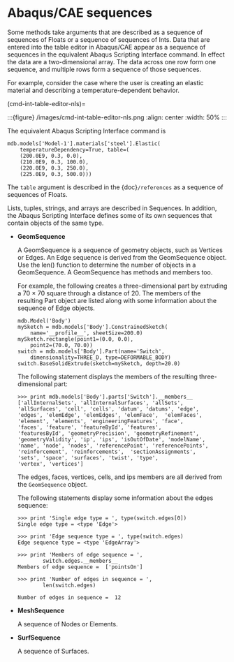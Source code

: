 # Abaqus/CAE sequences

Some methods take arguments that are described as a sequence of sequences of Floats or a sequence of sequences of Ints. Data that are entered into the table editor in Abaqus/CAE appear as a sequence of sequences in the equivalent Abaqus Scripting Interface command. In effect the data are a two-dimensional array. The data across one row form one sequence, and multiple rows form a sequence of those sequences.

For example, consider the case where the user is creating an elastic material and describing a temperature-dependent behavior.

(cmd-int-table-editor-nls)=

:::{figure} /images/cmd-int-table-editor-nls.png
:align: center
:width: 50%
:::

The equivalent Abaqus Scripting Interface command is

```python2
mdb.models['Model-1'].materials['steel'].Elastic(
    temperatureDependency=True, table=(
    (200.0E9, 0.3, 0.0),
    (210.0E9, 0.3, 100.0),
    (220.0E9, 0.3, 250.0),
    (225.0E9, 0.3, 500.0)))
```

The `table` argument is described in the {doc}`/references` as a sequence of sequences of Floats.

Lists, tuples, strings, and arrays are described in Sequences. In addition, the Abaqus Scripting Interface defines some of its own sequences that contain objects of the same type.

- **GeomSequence**

  A GeomSequence is a sequence of geometry objects, such as Vertices or Edges. An Edge sequence is derived from the GeomSequence object. Use the len() function to determine the number of objects in a GeomSequence. A GeomSequence has methods and members too.

  For example, the following creates a three-dimensional part by extruding a 70 × 70 square through a distance of 20. The members of the resulting Part object are listed along with some information about the sequence of Edge objects.

  ```python2
  mdb.Model('Body')
  mySketch = mdb.models['Body'].ConstrainedSketch(
      name='__profile__', sheetSize=200.0)
  mySketch.rectangle(point1=(0.0, 0.0),
      point2=(70.0, 70.0))
  switch = mdb.models['Body'].Part(name='Switch',
      dimensionality=THREE_D, type=DEFORMABLE_BODY)
  switch.BaseSolidExtrude(sketch=mySketch, depth=20.0)
  ```

  The following statement displays the members of the resulting three-dimensional part:

  ```python2
  >>> print mdb.models['Body'].parts['Switch'].__members__
  ['allInternalSets', 'allInternalSurfaces', 'allSets',
  'allSurfaces', 'cell', 'cells', 'datum', 'datums', 'edge',
  'edges', 'elemEdge', 'elemEdges', 'elemFace',  'elemFaces',
  'element', 'elements', 'engineeringFeatures', 'face',
  'faces', 'feature', 'featureById', 'features',
  'featuresById', 'geometryPrecision', 'geometryRefinement',
  'geometryValidity', 'ip', 'ips', 'isOutOfDate', 'modelName',
  'name', 'node', 'nodes', 'referencePoint', 'referencePoints',
  'reinforcement', 'reinforcements',  'sectionAssignments',
  'sets', 'space', 'surfaces', 'twist', 'type',
  'vertex', 'vertices']
  ```

  The edges, faces, vertices, cells, and ips members are all derived from the `GeomSequence` object.

  The following statements display some information about the edges sequence:

  ```python2
  >>> print 'Single edge type = ', type(switch.edges[0])
  Single edge type = <type 'Edge'>

  >>> print 'Edge sequence type = ', type(switch.edges)
  Edge sequence type = <type 'EdgeArray'>

  >>> print 'Members of edge sequence = ',
          switch.edges.__members__
  Members of edge sequence =  ['pointsOn']

  >>> print 'Number of edges in sequence = ',
          len(switch.edges)

  Number of edges in sequence =  12
  ```

- **MeshSequence**

  A sequence of Nodes or Elements.

- **SurfSequence**

  A sequence of Surfaces.
